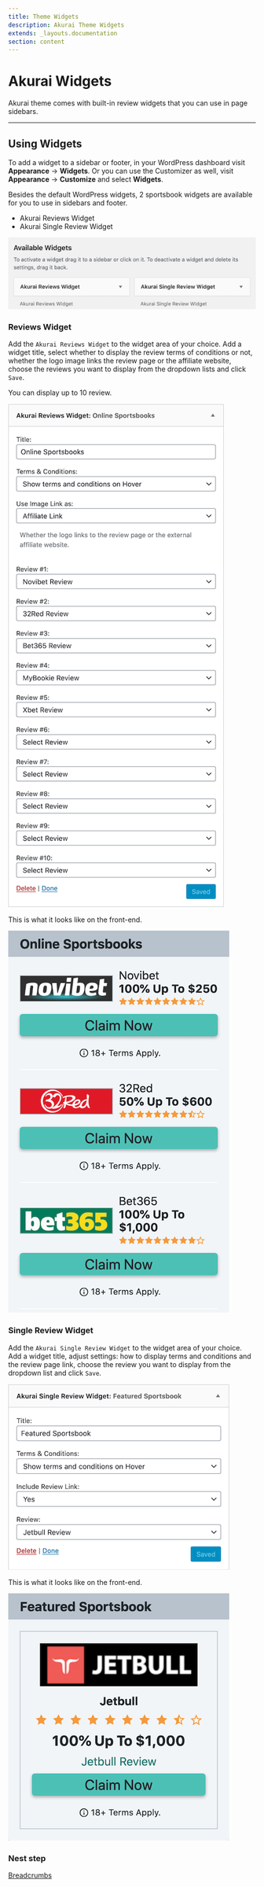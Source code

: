 ```yaml
---
title: Theme Widgets
description: Akurai Theme Widgets
extends: _layouts.documentation
section: content
---
```


# Akurai Widgets

Akurai theme comes with built-in review widgets that you can use in page sidebars.

---

## Using Widgets

To add a widget to a sidebar or footer, in your WordPress dashboard visit **Appearance** &#8594; **Widgets**.
Or you can use the Customizer as well, visit **Appearance** &#8594; **Customize** and select **Widgets**.

Besides the default WordPress widgets, 2 sportsbook widgets are available for you to use in sidebars and footer.

- Akurai Reviews Widget
- Akurai Single Review Widget

![Akurai Widgets](/assets/images/akurai/akurai-widgets.png)

### Reviews Widget

Add the `Akurai Reviews Widget` to the widget area of your choice.
Add a widget title, select whether to display the review terms of conditions or not, whether the logo image links the review page or the affiliate website, choose the reviews you want to display from the dropdown lists and click `Save`.

You can display up to 10 review.

![Akurai Reviews Widget](/assets/images/akurai/akurai-widget-reviews-dashboard.png)

This is what it looks like on the front-end.

![Akurai Reviews Widget](/assets/images/akurai/akurai-widget-reviews.png)

### Single Review Widget

Add the `Akurai Single Review Widget` to the widget area of your choice.
Add a widget title, adjust settings: how to display terms and conditions and the review page link, choose the review you want to display from the dropdown list and click `Save`.

![Akurai Reviews Widget](/assets/images/akurai/akurai-widget-review-dashboard.png)

This is what it looks like on the front-end.

![Akurai Reviews Widget](/assets/images/akurai/akurai-widget-review.png)

### Nest step

[Breadcrumbs](/docs/akurai/breadcrumbs/)
